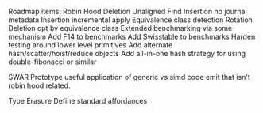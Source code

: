 Roadmap items:
  Robin Hood
    Deletion
    Unaligned Find
    Insertion no journal metadata
    Insertion incremental apply
    Equivalence class detection
    Rotation
    Deletion opt by equivalence class
    Extended benchmarking via some mechanism
    Add F14 to benchmarks
    Add Swisstable to benchmarks
    Harden testing around lower level primitives
    Add alternate hash/scatter/hoist/reduce objects
    Add all-in-one hash strategy for using double-fibonacci or similar

  SWAR
    Prototype useful application of generic vs simd code emit that isn't robin hood related.
    
  Type Erasure
    Define standard affordances
